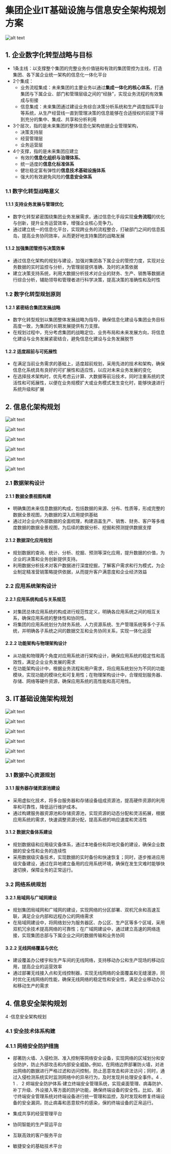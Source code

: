 # 集团企业IT基础设施与信息安全架构规划方案

![alt text](企业信息化蓝图总体框架.png)

## 1. 企业数字化转型战略与目标

- 1条主线：以支撑整个集团的完整业务价值链和有效的集团管控为主线，打造集团、各下属企业统一架构的信息化一体化平台
- 2个集成：
  - 业务流程集成：未来集团的主要业务以通过**集成一体化的核心体系**，打通集团与下属企业、部门和管理层级之间的“经脉”，实现业务流程的有效集成与衔接
  - 信息集成：未来集团通过建设业务综合决策分析系统和生产调度指挥平台等系统，从生产经营线一直到管理决策的信息能够在合适授权的前提下得到充分的集中、集成、共享和分析利用
- 3个层次，指的是未来集团的整体信息化架构依据企业管理架构，
  - 决策支持层
  - 经营管理层
  - 业务运营层
- 4个支撑，指的是未来集团应建立
  - 有效的**信息化组织与治理体系、**
  - 统一适度的**信息化标准体系**
  - 健壮稳定富有弹性的**信息技术基础设施体系**
  - 强大的有效避免风险的**信息安全体系**

### 1.1 数字化转型战略意义

#### 1.1.1 支持业务发展与管理优化

- 数字化转型紧密围绕集团业务发展需求，通过信息化手段实现**业务流程**的优化与创新，提升业务运营效率，增强企业核心竞争力。
- 通过建立统一的信息化平台，实现跨业务的流程整合，打破部门之间的信息孤岛，提高业务协同效率，从而更好地支持集团的战略发展

#### 1.1.2 加强集团管控与决策效率

- 通过信息化架构的规划与建设，加强对集团各下属企业的管控力度，实现对业务数据的实时监控与分析，为管理层提供准确、及时的决策依据
- 建立决策支持系统，利用大数据分析技术对企业的财务、生产、销售等数据进行综合分析，辅助领导和管理者进行科学决策，提高决策的准确性和及时性

### 1.2 数字化转型规划原则

#### 1.2.1 紧密结合集团发展战略

- 数字化转型规划以集团整体发展战略为指导，确保信息化建设与集团业务目标高度一致，为集团的长期发展提供有力支撑。
- 在规划过程中，充分考虑集团的战略定位、业务布局和未来发展方向，将信息化建设与业务发展紧密结合，避免信息化建设与业务发展脱节

#### 1.2.2 适度超前与可拓展性

- 在满足当前业务需求的基础上，适度超前规划，采用先进的技术和架构，确保信息化系统具有良好的可扩展性和适应性，以应对未来业务发展的变化
- 在选择技术架构时，优先考虑云计算、大数据等前沿技术，同时注重系统的灵活性和可拓展性，以便在业务规模扩大或业务模式发生变化时，能够快速进行系统升级和扩展

## 2. 信息化架构规划

![alt text](信息安全总体架构.png)

![alt text](网络安全.png)

![alt text](网络安全_准入控制.png)

![alt text](终端安全_终端安全管理系统.png)

![alt text](终端安全_终端安全系统结构图.png)

![alt text](应用安全.png)

### 2.1 数据架构设计

#### 2.1.1 数据全景视图构建

- 明确集团未来信息数据的构成，包括数据的来源、分布、性质等，形成完整的数据全景视图，为数据的深入应用提供基础
- 通过对企业内外部数据的全面梳理，构建涵盖生产、销售、财务、客户等多维度数据的数据全景视图，为后续的数据分析、挖掘和预测提供数据支撑

#### 2.1.2 数据深化应用规划

- 规划数据的查询、统计、分析、挖掘、预测等深化应用，提升数据的价值，为企业的决策和业务创新提供支持。
- 利用数据分析技术对客户数据进行深度挖掘，了解客户需求和行为模式，为企业制定精准营销策略提供依据，从而提升客户满意度和企业经济效益

### 2.2 应用系统架构设计

#### 2.2.1 应用系统构成与关系规范

- 对集团总体应用系统的构成进行规范性定义，明确各应用系统之间的相互关系，确保应用系统的整体性和协同性。
- 将集团的应用系统划分为财务系统、人力资源系统、生产管理系统等多个子系统，并明确各子系统之间的数据交互和业务协同关系，实现一体化运营

#### 2.2.2 功能架构与物理架构设计

- 从功能和物理两个角度对应用系统进行架构设计，确保应用系统的稳定性和高效性，满足企业业务发展的需求
- 在功能架构设计中，根据业务流程和用户需求，将应用系统划分为不同的功能模块，实现功能的模块化和可复用性；在物理架构设计中，合理规划服务器、存储、网络等硬件资源，确保应用系统的高性能和高可用性。

## 3. IT基础设施架构规划

![alt text](IT基础设施总体架构.png)

![alt text](数据中心资源_服务器存储资源池.png)

![alt text](数据中心资源_服务器存储资源池集群.png)

![alt text](数据中心资源_服务器存储资源池建设过程.png)

![alt text](数据中心资源_服务器存储资源池建设过程2.png)

![alt text](数据中心资源_数据灾备.png)

### 3.1 数据中心资源规划

#### 3.1.1 服务器存储资源池建设

- 采用虚拟化技术，将多台服务器和存储设备组成资源池，提高硬件资源的利用率和可靠性，降低运行维护成本。
- 通过构建服务器资源池和存储资源池，实现资源的动态分配和灵活拓展，根据应用系统的需求，快速调整资源分配，提高系统的响应速度和灵活性

#### 3.1.2 数据灾备体系建设

- 规划数据级和应用级灾备体系，通过本地备份和异地灾备的建设，确保企业数据的安全性和业务的连续性
- 采用数据级灾备技术，实现数据的实时备份和快速恢复；同时，逐步推进应用级灾备建设，通过在异地建立备用的应用系统环境，确保在发生灾难时能够快速切换，保障业务的正常运行。

### 3.2 网络系统规划

#### 3.2.1 局域网与广域网建设

- 规划集团局域网和广域网的建设，实现网络的分区部署、双机冗余和高速互联，满足企业内部和远程办公的网络需求
- 在局域网建设中，将网络划分为服务器区、办公区、生产区等多个区域，采用双机冗余技术提高网络的可靠性；在广域网建设中，通过建立高速的网络连接，实现集团总部与下属企业之间的数据传输和业务协同

#### 3.2.2 无线网络覆盖与优化

- 建设覆盖办公楼宇和生产车间的无线网络，支持移动办公和生产现场的移动应用，提高企业的运营效率
- 通过部署无线接入点和无线控制器，实现无线网络的全面覆盖和无缝漫游，同时优化无线网络的性能，确保无线网络的稳定性和安全性，满足企业移动办公和移动生产的需求

## 4. 信息安全架构规划

4 ·信息安全架构规划

### 4.1 安全技术体系构建

### 4.1.1 网络安全防护措施

- 部著防火墙、入侵检测、准入控制等网络安全设备，实现网络的区域划分和安全防护，防止外部攻击和内部安全威胁。·例如，在网络边界部署防火墙，对进出网络的数据进行严格过滤和访问控制，防止恶意攻击和非法访问；同时，通过入侵检测系统实时监测网络中的异帛行为，及时发现并处理安全事件。4 ． 1 ． 2 烬端安全防护体系·建立终端安全管理系统，实现桌面管理、病毒防护、补丁升级、外设接入等方面的防护功能，确保终端设备的安全性。比如，涌氵寸终端安全管理系统对终端设备进行统一管理和监控，及时发现和修复终端设备的安全漏洞，防止病毒和恶意软件的感染，保的终端设备的正帛运行。

- 集成共享的经营管理平台
- 协同智能的生产营运平台
- 互联高效的客户服务平台
- 敏捷安全的基础技术平台
